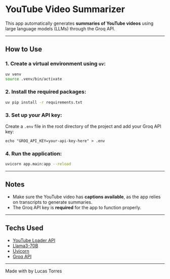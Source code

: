 # YouTube Video Summarizer

This app automatically generates **summaries of YouTube videos** using large language models (LLMs) through the Groq API.

---

##  How to Use

### 1. Create a virtual environment using `uv`:
```bash
uv venv
source .venv/bin/activate
```

### 2. Install the required packages:
```bash
uv pip install -r requirements.txt
```

### 3. Set up your API key:
Create a `.env` file in the root directory of the project and add your Groq API key:

```
echo "GROQ_API_KEY=your-api-key-here" > .env
```

### 4. Run the application:
```bash
uvicorn app.main:app --reload
```

---

##  Notes

- Make sure the YouTube video has **captions available**, as the app relies on transcripts to generate summaries.
- The Groq API key is **required** for the app to function properly.

---

## Techs Used

- [YouTube Loader API](https://api.python.langchain.com/en/latest/document_loaders/langchain_community.document_loaders.youtube.YoutubeLoader.html)
- [Llama3-70B](https://huggingface.co/Groq/Llama-3-Groq-70B-Tool-Use)
- [Uvicorn](https://www.uvicorn.org/)
- [Groq API](https://console.groq.com/)

---

Made with  by Lucas Torres